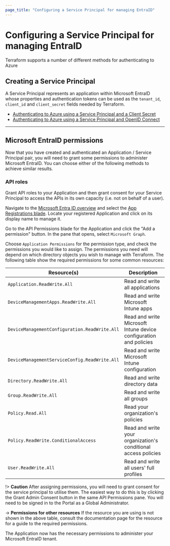 ```yaml
---
page_title: "Configuring a Service Principal for managing EntraID"
---
```


# Configuring a Service Principal for managing EntraID

Terraform supports a number of different methods for authenticating to Azure

## Creating a Service Principal

A Service Principal represents an application within Microsoft EntraID whose properties and authentication tokens can be used as the `tenant_id`, `client_id` and `client_secret` fields needed by Terraform.

* [Authenticating to Azure using a Service Principal and a Client Secret](service\_principal\_client\_secret.md)
* [Authenticating to Azure using a Service Principal and OpenID Connect](service\_principal\_oicd.md)

***

## Microsoft EntraID permissions

Now that you have created and authenticated an Application / Service Principal pair, you will need to grant some permissions to administer Microsoft EntraID. You can choose either of the following methods to achieve similar results.

### API roles

Grant API roles to your Application and then grant consent for your Service Principal to access the APIs in its own capacity (i.e. not on behalf of a user).

Navigate to the [Microsoft Entra ID overview](https://portal.azure.com/#blade/Microsoft\_AAD\_IAM/ActiveDirectoryMenuBlade/Overview) and select the [App Registrations blade](https://portal.azure.com/#blade/Microsoft\_AAD\_IAM/ActiveDirectoryMenuBlade/RegisteredApps). Locate your registered Application and click on its display name to manage it.

Go to the API Permissions blade for the Application and click the "Add a permission" button. In the pane that opens, select `Microsoft Graph`.

Choose `Application Permissions` for the permission type, and check the permissions you would like to assign. The permissions you need will depend on which directory objects you wish to manage with Terraform. The following table show the required permissions for some common resources:

| Resource(s)                                   | Description                                                       |
| --------------------------------------------- | ----------------------------------------------------------------- |
| `Application.ReadWrite.All`                   | Read and write all applications                                   |
| `DeviceManagementApps.ReadWrite.All`          | Read and write Microsoft Intune apps                              |
| `DeviceManagementConfiguration.ReadWrite.All` | Read and write Microsoft Intune device configuration and policies |
| `DeviceManagementServiceConfig.ReadWrite.All` | Read and write Microsoft Intune configuration                     |
| `Directory.ReadWrite.All`                     | Read and write directory data                                     |
| `Group.ReadWrite.All`                         | Read and write all groups                                         |
| `Policy.Read.All`                             | Read your organization's policies                                 |
| `Policy.ReadWrite.ConditionalAccess`          | Read and write your organization's conditional access policies    |
| `User.ReadWrite.All`                          | Read and write all users' full profiles                           |



!> **Caution** After assigning permissions, you will need to grant consent for the service principal to utilise them. The easiest way to do this is by clicking the Grant Admin Consent button in the same API Permissions pane. You will need to be signed in to the Portal as a Global Administrator.

-> **Permissions for other resources** If the resource you are using is not shown in the above table, consult the documentation page for the resource for a guide to the required permissions.

The Application now has the necessary permissions to administer your Microsoft EntraID tenant.
